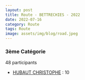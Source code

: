 ```yaml
---
layout: post
title: Route - BETTRECHIES - 2022
date: 2022-07-16
category: Route
tags: Route
image: assets/img/blog/road.jpeg
---
```


### 3ème Catégorie
48 participants
- [HUBAUT CHRISTOPHE](https://teamspecializedlille.github.io/coureurs/hubautchristophe) : 10
